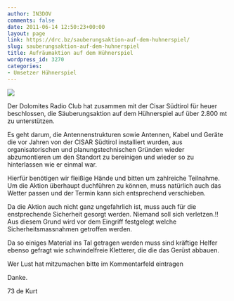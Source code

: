 ```yaml
---
author: IN3DOV
comments: false
date: 2011-06-14 12:50:23+00:00
layout: page
link: https://drc.bz/sauberungsaktion-auf-dem-huhnerspiel/
slug: sauberungsaktion-auf-dem-huhnerspiel
title: Aufräumaktion auf dem Hühnerspiel
wordpress_id: 3270
categories:
- Umsetzer Hühnerspiel
---
```


![](https://drc.bz/wp-content/uploads/2011/06/IMG_3961.jpg)


Der Dolomites Radio Club hat zusammen mit der Cisar Südtirol für heuer beschlossen, die Säuberungsaktion auf dem Hühnerspiel auf über 2.800 mt zu unterstützen.




Es geht darum, die Antennenstrukturen sowie Antennen, Kabel und Geräte die vor Jahren von der CISAR Südtirol installiert wurden, aus organisatorischen und planungstechnischen Gründen wieder abzumontieren um den Standort zu bereinigen und wieder so zu hinterlassen wie er einmal war.




Hierfür benötigen wir fleißige Hände und bitten um zahlreiche Teilnahme. Um die Aktion überhaupt duchführen zu können, muss natürlich auch das Wetter passen und der Termin kann sich entsprechend verschieben.




Da die Aktion auch nicht ganz ungefahrlich ist, muss auch für die enstprechende Sicherheit gesorgt werden. Niemand soll sich verletzen.!! Aus diesem Grund wird vor dem Eingriff festgelegt welche Sicherheitsmassnahmen getroffen werden.




Da so einiges Material ins Tal getragen werden muss sind kräftige Helfer ebenso gefragt wie schwindelfreie Kletterer, die die das Gerüst abbauen.




Wer Lust hat mitzumachen bitte im Kommentarfeld eintragen


Danke.

73 de Kurt


